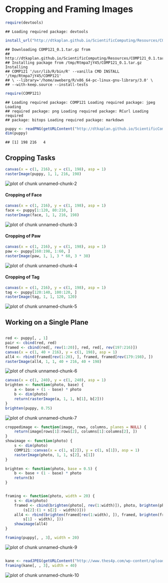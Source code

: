 # Cropping and Framing Images


```r
require(devtools)
```

```
## Loading required package: devtools
```

```r
install_url("http://dtkaplan.github.io/ScientificComputing/Resources/COMP121_0.1.tar.gz")
```

```
## Downloading COMP121_0.1.tar.gz from
## http://dtkaplan.github.io/ScientificComputing/Resources/COMP121_0.1.tar.gz
## Installing package from /tmp/Rtmpa7jY45/COMP121_0.1.tar.gz Installing
## COMP121 '/usr/lib/R/bin/R' --vanilla CMD INSTALL '/tmp/Rtmpa7jY45/COMP121'
## \ --library='/home/aweberg/R/x86_64-pc-linux-gnu-library/3.0' \
## --with-keep.source --install-tests
```

```r
require(COMP121)
```

```
## Loading required package: COMP121 Loading required package: jpeg Loading
## required package: png Loading required package: RCurl Loading required
## package: bitops Loading required package: markdown
```

```r
puppy <- readPNG(getURLContent("http://dtkaplan.github.io/ScientificComputing/Resources/Images/mindo.png"))
dim(puppy)
```

```
## [1] 198 216   4
```


## Cropping Tasks

```r
canvas(x = c(1, 216), y = c(1, 198), asp = 1)
rasterImage(puppy, 1, 1, 216, 198)
```

![plot of chunk unnamed-chunk-2](figure/unnamed-chunk-2.png) 

#### Cropping of Face

```r
canvas(x = c(1, 216), y = c(1, 198), asp = 1)
face <- puppy[1:120, 80:210, ]
rasterImage(face, 1, 1, 216, 198)
```

![plot of chunk unnamed-chunk-3](figure/unnamed-chunk-3.png) 

#### Cropping of Paw

```r
canvas(x = c(1, 216), y = c(1, 198), asp = 1)
paw <- puppy[160:198, 1:60, ]
rasterImage(paw, 1, 1, 3 * 60, 3 * 38)
```

![plot of chunk unnamed-chunk-4](figure/unnamed-chunk-4.png) 

#### Cropping of Tag

```r
canvas(x = c(1, 216), y = c(1, 198), asp = 1)
tag <- puppy[120:140, 100:120, ]
rasterImage(tag, 1, 1, 120, 120)
```

![plot of chunk unnamed-chunk-5](figure/unnamed-chunk-5.png) 


## Working on a Single Plane

```r

red <- puppy[, , 1]
pair <- cbind(red, red)
framed <- cbind(red[, rev(1:20)], red, red[, rev(197:216)])
canvas(x = c(1, 40 + 216), y = c(1, 198), asp = 1)
all4 <- rbind(framed[rev(1:20), ], framed, framed[rev(179:198), ])
rasterImage(all4, 1, 1, 40 + 216, 40 + 198)
```

![plot of chunk unnamed-chunk-6](figure/unnamed-chunk-6.png) 



```r
canvas(x = c(1, 240), y = c(1, 240), asp = 1)
brighten <- function(photo, base) {
    a <- base + (1 - base) * photo
    b <- dim(photo)
    return(rasterImage(a, 1, 1, b[1], b[2]))
}
brighten(puppy, 0.75)
```

![plot of chunk unnamed-chunk-7](figure/unnamed-chunk-7.png) 



```r
croppedimage <- function(image, rows, columns, planes = NULL) {
    return(image[rows[1]:rows[2], columns[1]:columns[2], ])
}
showimage <- function(photo) {
    s <- dim(photo)
    COMP121::canvas(x = c(1, s[2]), y = c(1, s[1]), asp = 1)
    rasterImage(photo, 1, 1, s[2], s[1])
}
```




```r
brighten <- function(photo, base = 0.5) {
    b <- base + (1 - base) * photo
    return(b)
}


framing <- function(photo, width = 20) {
    s <- dim(photo)
    framed <- cbind(brighten(photo[, rev(1:width)]), photo, brighten(photo[, 
        (s[2]:(1 + s[2] - width))]))
    all4 <- rbind(brighten(framed[rev(1:width), ]), framed, brighten(framed[s[1]:(1 + 
        s[1] - width), ]))
    showimage(all4)
}

framing(puppy[, , 3], width = 20)
```

![plot of chunk unnamed-chunk-9](figure/unnamed-chunk-9.png) 



```r

kane <- readJPEG(getURLContent("http://www.thes4p.com/wp-content/uploads/2013/06/patrick-kane.jpg"))
framing(kane[, , 3], width = 40)
```

![plot of chunk unnamed-chunk-10](figure/unnamed-chunk-10.png) 
